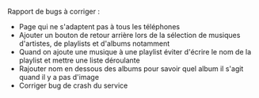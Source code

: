 Rapport de bugs à corriger :
- Page qui ne s'adaptent pas à tous les téléphones
- Ajouter un bouton de retour arrière lors de la sélection de musiques d'artistes, de playlists et d'albums notamment
- Quand on ajoute une musique à une playlist éviter d'écrire le nom de la playlist et mettre une liste déroulante
- Rajouter nom en dessous des albums pour savoir quel album il s'agit quand il y a pas d'image
- Corriger bug de crash du service